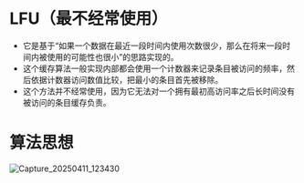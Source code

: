 # LFU（最不经常使用）
- 它是基于“如果一个数据在最近一段时间内使用次数很少，那么在将来一段时间内被使用的可能性也很小”的思路实现的。
- 这个缓存算法一般实现内部都会使用一个计数器来记录条目被访问的频率，然后依据计数器访问数值比较，把最小的条目首先被移除。
- 这个方法并不经常使用，因为它无法对一个拥有最初高访问率之后长时间没有被访问的条目缓存负责。
# 算法思想
  ![Capture_20250411_123430](https://github.com/user-attachments/assets/cad1b972-1199-4520-9b14-ac58e5531090)
